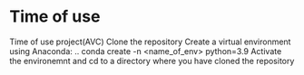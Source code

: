 # Time of use
 Time of use project(AVC)
Clone the repository
Create a virtual environment using Anaconda: .. conda create -n <name_of_env> python=3.9
Activate the environemnt and cd to a directory where you have cloned the repository
